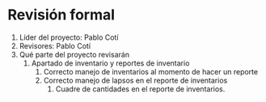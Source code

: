 # Revisión formal
1. Líder del proyecto: Pablo Cotí
2. Revisores: Pablo Cotí
3. Qué parte del proyecto revisarán
	1. Apartado de inventario y reportes de inventario
		1. Correcto manejo de inventarios al momento de hacer un reporte
		2. Correcto manejo de lapsos en el reporte de inventarios
			1. Cuadre de cantidades en el reporte de inventarios.